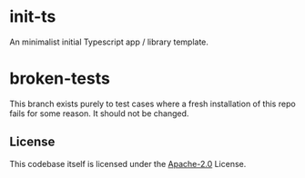 # init-ts

An minimalist initial Typescript app / library template.

# broken-tests

This branch exists purely to test cases where a fresh installation of this repo fails for some reason. It should not be changed.

## License

This codebase itself is licensed under the [Apache-2.0](https://github.com/carriejv/init-ts/blob/master/LICENSE) License.
